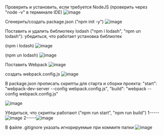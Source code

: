 Проверить и установить, если требуется NodeJS (проверить через "node -v" в терминале IDE)
![image](https://github.com/Yuriy228822/My-homework/assets/160457523/74bdf25b-151e-43fb-8de1-94d1639f3289)

Сгенерить/создать package.json ("npm init -y")
![image](https://github.com/Yuriy228822/My-homework/assets/160457523/7661a1da-c222-4b65-bb38-2c44a284cec5)

Поставить и удалить библиотеку lodash ("npm i lodash", "npm un lodash"): убедиться, что работает установка библиотек



(npm i lodash)
![image](https://github.com/Yuriy228822/My-homework/assets/160457523/94fee973-a0a4-458c-8dcd-9a128684b241)



(npm un lodash)
![image](https://github.com/Yuriy228822/My-homework/assets/160457523/d5983ef9-a7e8-4608-bbd8-19bf3d480199)



Поставить Webpack
![image](https://github.com/Yuriy228822/My-homework/assets/160457523/644e44a1-18c4-4966-97f7-354fa5398ac4)



создать webpack.config.js
![image](https://github.com/Yuriy228822/My-homework/assets/160457523/fabf0818-eb63-4b66-a157-50f3d7d09f69)



В package.json прописать скрипты для старта и сборки проекта: "start": "webpack-dev-server --config webpack.config.js", "build": "webpack --config webpack.config.js"

![image](https://github.com/Yuriy228822/My-homework/assets/160457523/6e5cf7f6-bbed-45f9-9744-d752813b042d)



Убедиться, что скрипты работают ("npm run start", "npm run build")
1-----![image](https://github.com/Yuriy228822/My-homework/assets/160457523/44d9fedd-e594-4575-8f5e-249ea902c297)
2-----![image](https://github.com/Yuriy228822/My-homework/assets/160457523/04b276ca-a32f-4b1e-ace0-c15e0fb95322)



В файле .gitignore указать игнорируемые при коммите папки
![image](https://github.com/Yuriy228822/My-homework/assets/160457523/59d03669-b6b7-4541-ba08-a730ae81c47b)



